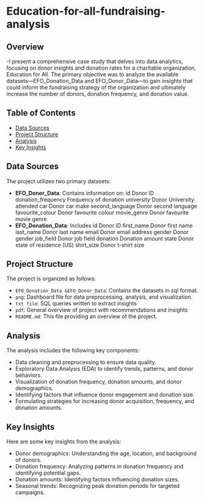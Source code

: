 # Education-for-all-fundraising-analysis

## Overview
-I present a comprehensive case study that delves into data analytics, focusing on donor insights and donation rates for a charitable organization, Education for All. The primary objective was to analyze the available datasets—EFO_Donation_Data and EFO_Donor_Data—to gain insights that could inform the fundraising strategy of the organization and ultimately increase the number of donors, donation frequency, and donation value.

## Table of Contents
- [Data Sources](#data-sources)
- [Project Structure](#project-structure)
- [Analysis](#analysis)
- [Key Insights](#key-insights)

## Data Sources
The project utilizes two primary datasets:
- **EFO_Donor_Data**: Contains information on:
id Donor ID
donation_frequency Frequency of donation
university Donor University attended
car Donor car make
second_language Donor second language
favourite_colour Donor favourite colour
movie_genre Donor favourite movie genre
- **EFO_Donation_Data**: Includes
id Donor ID
first_name Donor first name
last_name Donor last name
email Donor email address
gender Donor gender
job_field Donor job field
donation Donation amount
state Donor state of residence (US)
shirt_size Donor t-shirt size

## Project Structure
The project is organized as follows:

- `EFO_Donation_Data &EFO_Donor_Data`: Contains the datasets in sql format.
- `png`: Dashboard file for data preprocessing, analysis, and visualization.
- `txt file`: SQL queries written to extract insights
- `pdf`: General overview of project with recommendations and insights
- `README.md`: This file providing an overview of the project.

## Analysis
The analysis includes the following key components:

- Data cleaning and preprocessing to ensure data quality.
- Exploratory Data Analysis (EDA) to identify trends, patterns, and donor behaviors.
- Visualization of donation frequency, donation amounts, and donor demographics.
- Identifying factors that influence donor engagement and donation size.
- Formulating strategies for increasing donor acquisition, frequency, and donation amounts.

## Key Insights
Here are some key insights from the analysis:

- Donor demographics: Understanding the age, location, and background of donors.
- Donation frequency: Analyzing patterns in donation frequency and identifying potential gaps.
- Donation amounts: Identifying factors influencing donation sizes.
- Seasonal trends: Recognizing peak donation periods for targeted campaigns.

